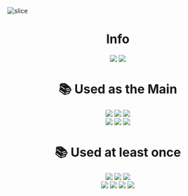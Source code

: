 <!-- 
<div aling =right>
<img src="https://capsule-render.vercel.app/api?type=waving&color=auto&height=200&section=header&text=HyunwooKim&fontSize=90" />
</div> -->
![slice](https://capsule-render.vercel.app/api?type=slice&color=auto&height=200&text=Hyunwoo%20kim&fontAlign=70&rotate=13&fontAlignY=25&desc=Dope66's%20GitHub&descAlign=70.&descAlignY=44)
<div align=center><h1>Info</h1></div>

<div align=center> 
<a href="https://velog.io/@devjuneh_66" target="_blank"><img src="https://img.shields.io/badge/DEV Blog-20C997?style=flat-square&logo=Velog&logoColor=white"/></a>
 <a href="https://shine-column-5ee.notion.site/f54e53e98f254daead92def7fe3f553e" target="_blank"><img src="https://img.shields.io/badge/Portfolio-000000?style=flat-square&logo=Notion&logoColor=white"/></a>
<div> 




 <div align=center><h1>📚 Used as the Main</h1></div>
 <div align=center> 
<img src="https://img.shields.io/badge/Java-007396?style=for-the-badge&logo=Java&logoColor=white">
<img src="https://img.shields.io/badge/spring-6DB33F?style=for-the-badge&logo=spring&logoColor=white">
<img src="https://img.shields.io/badge/Spring Boot-6DB33F?style=for-the-badge&logo=Spring-Boot&logoColor=white">
      <br>
<img src="https://img.shields.io/badge/MySqL-4479A1?style=for-the-badge&logo=MySql&logoColor=white">
<img src="https://img.shields.io/badge/Git-F05032?style=for-the-badge&logo=Git&logoColor=white">
<img src="https://img.shields.io/badge/gradle-02303A?style=for-the-badge&logo=gradle&logoColor=white">
<div>

<div align=center><h1>📚 Used at least once</h1></div>
<div align=center> 
<img src="https://img.shields.io/badge/Python-3776AB?style=for-the-badge&logo=Python&logoColor=white">
<img src="https://img.shields.io/badge/Django-092E20?style=for-the-badge&logo=Django&logoColor=white"> 
<img src="https://img.shields.io/badge/SpringSecurity-6DB33F?style=for-the-badge&logo=Spring-Security&logoColor=white"> 
      <br>
<img src="https://img.shields.io/badge/GitLab-FC6D26?style=for-the-badge&logo=GitLab&logoColor=white">
<img src="https://img.shields.io/badge/html5-E34F26?style=for-the-badge&logo=html5&logoColor=white">
<img src="https://img.shields.io/badge/css-1572B6?style=for-the-badge&logo=css&logoColor=white">
<img src="https://img.shields.io/badge/javascript-F7DF1E?style=for-the-badge&logo=javascript&logoColor=black">
</div>
